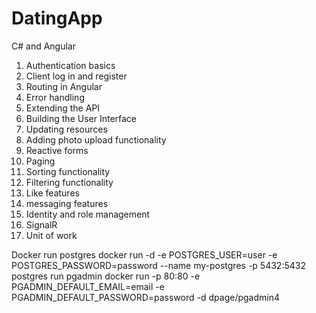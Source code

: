# DatingApp
 C# and Angular
1. Authentication basics
2. Client log in and register
3. Routing in Angular
4. Error handling
5. Extending the API
6. Building the User Interface
7. Updating resources
8. Adding photo upload functionality
9. Reactive forms
10. Paging
11. Sorting functionality
12. Filtering functionality
13. Like features
14. messaging features
15. Identity and role management
16. SignalR
17. Unit of work

Docker
run postgres
	docker run -d -e POSTGRES_USER=user -e POSTGRES_PASSWORD=password --name my-postgres -p 5432:5432 postgres
run pgadmin
	docker run -p 80:80 -e PGADMIN_DEFAULT_EMAIL=email -e PGADMIN_DEFAULT_PASSWORD=password -d dpage/pgadmin4
